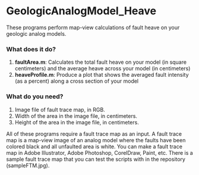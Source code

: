 # GeologicAnalogModel_Heave

These programs perform map-view calculations of fault heave on your geologic analog models.

### What does it do?
 1. <b>faultArea.m</b>: Calculates the total fault heave on your model (in square centimeters) and the average heave across your model (in centimeters)
 2. <b>heaveProfile.m</b>: Produce a plot that shows the averaged fault intensity (as a percent) along a cross section of your model

### What do you need?
1. Image file of fault trace map, in RGB.
2. Width of the area in the image file, in centimeters.
3. Height of the area in the image file, in centimeters.

All of these programs require a fault trace map as an input. A fault trace map is a map-view image of an analog model where the faults have been colored black and all unfaulted area is white. You can make a fault trace map in Adobe Illustrator, Adobe Photoshop, CorelDraw, Paint, etc. There is a sample fault trace map that you can test the scripts with in the repository (sampleFTM.jpg).
